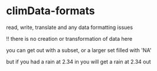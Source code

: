 # climData-formats
read, write, translate and any data formatting issues

!! there is no creation or transformation of data here

you can get out with a subset, or a larger set filled with 'NA'

but if you had a rain at 2.34 in you will get a rain at 2.34 out
